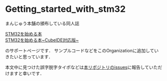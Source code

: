 # Getting_started_with_stm32

まんじゅう本舗の頒布している同人誌  

[STM32を始める本](https://yuqlid.booth.pm/items/1318859)  
[STM32を始める本~CubeIDE対応版\~](https://yuqlid.booth.pm/items/1569100)  

のサポートページです．
サンプルコードなどをこのOrganizationに追加していきたいと思っています．

本文中に見つけた誤字脱字タイポなどは[本リポジトリのissues](https://github.com/getting-started-with-stm32/Getting_started_with_stm32/issues)に報告していただけますと幸いです．
